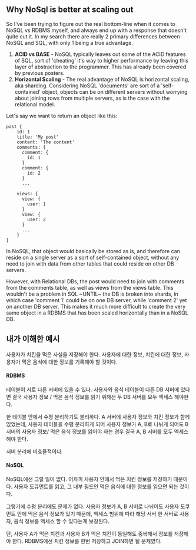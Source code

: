 ## Why NoSql is better at scaling out

So I've been trying to figure out the real bottom-line when it comes to NoSQL vs RDBMS myself, and always end up with a response that doesn't quite cut it. In my search there are really 2 primary differences between NoSQL and SQL, with only 1 being a true advantage.

1. <b>ACID vs BASE</b> - NoSQL typically leaves out some of the ACID features of SQL, sort of 'cheating' it's way to higher performance by leaving this layer of abstraction to the programmer. This has already been covered by previous posters.
2. <b>Horizontal Scaling</b> - The real advantage of NoSQL is horizontal scaling, aka sharding. Considering NoSQL 'documents' are sort of a 'self-contained' object, objects can be on different servers without worrying about joining rows from multiple servers, as is the case with the relational model.

Let's say we want to return an object like this:

```
post {
    id: 1
    title: 'My post'
    content: 'The content'
    comments: {
      comment: {
        id: 1
      }
      comment: {
        id: 2
      }
      ...

    views: {
      view: {
        user: 1
      }
      view: {
        user: 2
      }
      ...
    }
}
```

In NoSQL, that object would basically be stored as is, and therefore can reside on a single server as a sort of self-contained object, without any need to join with data from other tables that could reside on other DB servers.

However, with Relational DBs, the post would need to join with comments from the comments table, as well as views from the views table. This wouldn't be a problem in SQL ~UNTIL~ the DB is broken into shards, in which case 'comment 1' could be on one DB server, while 'comment 2' yet on another DB server. This makes it much more difficult to create the very same object in a RDBMS that has been scaled horizontally than in a NoSQL DB.


## 내가 이해한 예시

사용자가 치킨을 먹은 사실을 저장해야 한다. 사용자에 대한 정보, 치킨에 대한 정보, 사용자가 먹은 음식에 대한 정보를 기록해야 할 것이다.     

#### RDBMS

테이블이 서로 다른 서버에 있을 수 있다. 사용자와 음식 테이블이 다른 DB 서버에 있다면 결국 사용자 정보 / 먹은 음식 정보를 읽기 위해선 두 DB 서버를 모두 엑세스 해야한다.   

한 테이블 안에서 수평 분리하기도 불리하다. A 서버에 사용자 정보와 치킨 정보가 함께 있었는데, 사용자 테이블을 수평 분리하게 되어 사용자 정보가 A, B로 나뉘게 되어도 B 서버의 사용자 정보/ 먹은 음식 정보를 읽어야 하는 경우 결국 A, B 서버를 모두 엑세스해야 한다.

서버 분리에 비효율적이다.

#### NoSQL

NoSQL에선 그럴 일이 없다. 어차피 사용자 안에서 먹은 치킨 정보를 저장하기 때문이다. 사용자 도큐먼트를 읽고, 그 내부 필드인 먹은 음식에 대한 정보를 읽으면 되는 것이다.     

그렇기에 수평 분리에도 문제가 없다. 사용자 정보가 A, B 서버로 나뉘어도 사용자 도쿠먼트 안에 먹은 음식 정보가 있기 때문에, 엑세스 범위에 따라 해당 서버 한 서버로 사용자, 음식 정보를 엑세스 할 수 있다는게 보장된다.    

단, 사용자 A가 먹은 치킨과 사용자 B가 먹은 치킨이 동일해도 중복해서 정보를 저장해야 한다. RDBMS에선 치킨 정보를 한번 저장하고 JOIN하면 될 문제였다.   
